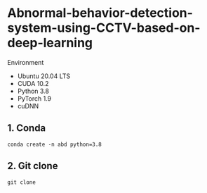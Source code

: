 # Abnormal-behavior-detection-system-using-CCTV-based-on-deep-learning

Environment
- Ubuntu 20.04 LTS
- CUDA 10.2
- Python 3.8
- PyTorch 1.9
- cuDNN

## 1. Conda
```shell
conda create -n abd python=3.8
```

## 2. Git clone
```shell
git clone
```

